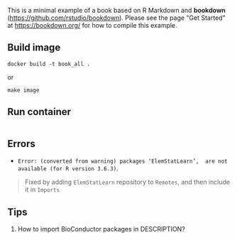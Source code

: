 This is a minimal example of a book based on R Markdown and **bookdown** (https://github.com/rstudio/bookdown). Please see the page "Get Started" at https://bookdown.org/ for how to compile this example.


## Build image

```
docker build -t book_all .
```

or 

```
make image
```

## Run container

```

```

## Errors

* `Error: (converted from warning) packages ‘ElemStatLearn’,  are not available (for R version 3.6.3)`.
> Fixed by adding `ElemStatLearn` repository to `Remotes`, and then include it in `Imports`


## Tips

1. How to import BioConductor packages in DESCRIPTION?

